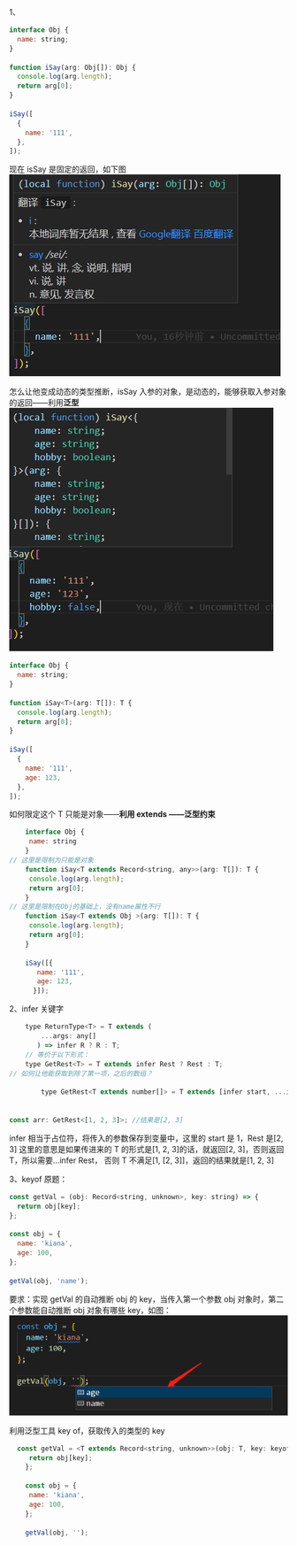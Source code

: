 1、

```javascript
interface Obj {
  name: string;
}

function iSay(arg: Obj[]): Obj {
  console.log(arg.length);
  return arg[0];
}

iSay([
  {
    name: '111',
  },
]);
```

现在 isSay 是固定的返回，如下图
![avatar](./assets/iSay1.png)

怎么让他变成动态的类型推断，isSay 入参的对象，是动态的，能够获取入参对象的返回——利用**泛型**
![avatar](./assets/iSay2.png)

```javascript
interface Obj {
  name: string;
}

function iSay<T>(arg: T[]): T {
  console.log(arg.length);
  return arg[0];
}

iSay([
  {
    name: '111',
    age: 123,
  },
]);
```

如何限定这个 T 只能是对象——**利用 extends ——泛型约束**

```javascript
    interface Obj {
     name: string
    }
// 这里是限制为只能是对象
    function iSay<T extends Record<string, any>>(arg: T[]): T {
     console.log(arg.length);
     return arg[0];
    }
// 这里是限制在Obj的基础上，没有name属性不行
    function iSay<T extends Obj >(arg: T[]): T {
     console.log(arg.length);
     return arg[0];
    }

    iSay([{
       name: '111',
       age: 123,
      }]);
```

2、infer 关键字

```javascript
    type ReturnType<T> = T extends (
        ...args: any[]
       ) => infer R ? R : T;
    // 等价于以下形式：
    type GetRest<T> = T extends infer Rest ? Rest : T;
// 如何让他能获取到除了第一项，之后的数组？

        type GetRest<T extends number[]> = T extends [infer start, ...infer Rest] ? Rest : T;


const arr: GetRest<[1, 2, 3]>; //结果是[2, 3]
```

infer 相当于占位符，将传入的参数保存到变量中，这里的 start 是 1，Rest 是[2, 3]
这里的意思是如果传进来的 T 的形式是[1, 2, 3]的话，就返回[2, 3]，否则返回 T，所以需要...infer Rest， 否则 T 不满足[1, [2, 3]]，返回的结果就是[1, 2, 3]

3、keyof
原题：

```javascript
const getVal = (obj: Record<string, unknown>, key: string) => {
  return obj[key];
};

const obj = {
  name: 'kiana',
  age: 100,
};

getVal(obj, 'name');
```

要求：实现 getVal 的自动推断 obj 的 key，当传入第一个参数 obj 对象时，第二个参数能自动推断 obj 对象有哪些 key，如图：
![avatar](./assets/keyof.png)

利用泛型工具 key of，获取传入的类型的 key

```javascript
  const getVal = <T extends Record<string, unknown>>(obj: T, key: keyof T) => {
     return obj[key];
    };

    const obj = {
     name: 'kiana',
     age: 100,
    };

    getVal(obj, '');

```
